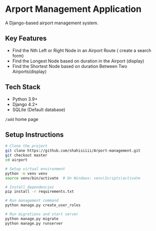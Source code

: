 # Arport Management Application

A Django-based airport management system.

## Key Features

- Find the Nth Left or Right Node in an Airport Route ( create a search form)
- Find the Longest Node based on duration in the Airport (display)
- Find the Shortest Node based on duration Between Two Airports(display)

## Tech Stack

- Python 3.9+
- Django 4.2+
- SQLite (Default database)

`/add` home page

## Setup Instructions

```bash
# Clone the project
git clone https://github.com/shahisiiii/Arport-management.git
git checkout master
cd airport

# Setup virtual environment
python -m venv venv
source venv/bin/activate  # On Windows: venv\Scripts\activate

# Install dependencies
pip install -r requirements.txt

# Run management command
python manage.py create_user_roles

# Run migrations and start server
python manage.py migrate
python manage.py runserver



